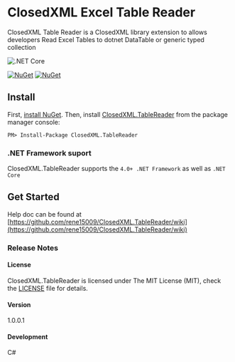 # ClosedXML Excel Table Reader  
ClosedXML Table Reader is a ClosedXML library extension to allows developers Read Excel Tables to dotnet DataTable or generic typed collection

![.NET Core](https://github.com/rene15009/ClosedXML.TableReader/workflows/.NET%20Core/badge.svg?branch=develop)

[![NuGet](https://img.shields.io/nuget/v/ClosedXML.TableReader.svg?style=plastic)](https://www.nuget.org/packages/ClosedXML.TableReader/) [![NuGet](https://img.shields.io/nuget/dt/ClosedXML.TableReader.svg?style=plastic)](https://www.nuget.org/packages/ClosedXML.TableReader/)

## Install

First, [install NuGet](http://docs.nuget.org/docs/start-here/installing-nuget). Then, install [ClosedXML.TableReader](https://www.nuget.org/packages/ClosedXML.TableReader/) from the package manager console:

```
PM> Install-Package ClosedXML.TableReader
```


### .NET Framework suport

ClosedXML.TableReader supports the `4.0+ .NET Framework` as well as `.NET Core`


## Get Started

Help doc can be found at [https://github.com/rene15009/ClosedXML.TableReader/wiki](https://github.com/rene15009/ClosedXML.TableReader/wiki)

### Release Notes

#### License
ClosedXML.TableReader is licensed under The MIT License (MIT), check the [LICENSE](https://github.com/rene15009/ClosedXML.TableReader/blob/master/LICENSE) file for details.

#### Version
1.0.0.1
#### Development
C# 

